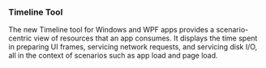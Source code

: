 ### Timeline Tool

The new Timeline tool for Windows and WPF apps provides a scenario-centric view of resources that an app consumes. It displays the time spent in preparing UI frames, servicing network requests, and servicing disk I/O, all in the context of scenarios such as app load and page load.

<Image>
